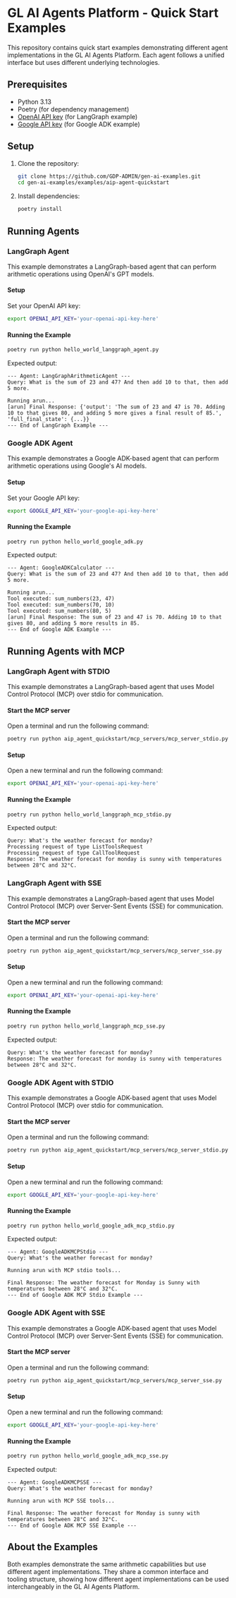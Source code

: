 # GL AI Agents Platform - Quick Start Examples

This repository contains quick start examples demonstrating different agent implementations in the GL AI Agents Platform. Each agent follows a unified interface but uses different underlying technologies.

## Prerequisites

- Python 3.13
- Poetry (for dependency management)
- [OpenAI API key](https://platform.openai.com/api-keys) (for LangGraph example)
- [Google API key](https://ai.google.dev/) (for Google ADK example)

## Setup

1. Clone the repository:
   ```bash
   git clone https://github.com/GDP-ADMIN/gen-ai-examples.git
   cd gen-ai-examples/examples/aip-agent-quickstart
   ```

2. Install dependencies:
   ```bash
   poetry install
   ```
## Running Agents

### LangGraph Agent

This example demonstrates a LangGraph-based agent that can perform arithmetic operations using OpenAI's GPT models.

#### Setup

Set your OpenAI API key:
```bash
export OPENAI_API_KEY='your-openai-api-key-here'
```

#### Running the Example

```bash
poetry run python hello_world_langgraph_agent.py
```

Expected output:
```
--- Agent: LangGraphArithmeticAgent ---
Query: What is the sum of 23 and 47? And then add 10 to that, then add 5 more.

Running arun...
[arun] Final Response: {'output': 'The sum of 23 and 47 is 70. Adding 10 to that gives 80, and adding 5 more gives a final result of 85.', 'full_final_state': {...}}
--- End of LangGraph Example ---
```

### Google ADK Agent

This example demonstrates a Google ADK-based agent that can perform arithmetic operations using Google's AI models.

#### Setup

Set your Google API key:
```bash
export GOOGLE_API_KEY='your-google-api-key-here'
```

#### Running the Example

```bash
poetry run python hello_world_google_adk.py
```

Expected output:
```
--- Agent: GoogleADKCalculator ---
Query: What is the sum of 23 and 47? And then add 10 to that, then add 5 more.

Running arun...
Tool executed: sum_numbers(23, 47)
Tool executed: sum_numbers(70, 10)
Tool executed: sum_numbers(80, 5)
[arun] Final Response: The sum of 23 and 47 is 70. Adding 10 to that gives 80, and adding 5 more results in 85.
--- End of Google ADK Example ---
```

## Running Agents with MCP

### LangGraph Agent with STDIO

This example demonstrates a LangGraph-based agent that uses Model Control Protocol (MCP) over stdio for communication.

#### Start the MCP server

Open a terminal and run the following command:

```bash
poetry run python aip_agent_quickstart/mcp_servers/mcp_server_stdio.py
```

#### Setup

Open a new terminal and run the following command:

```bash
export OPENAI_API_KEY='your-openai-api-key-here'
```

#### Running the Example

```bash
poetry run python hello_world_langgraph_mcp_stdio.py
```

Expected output:
```
Query: What's the weather forecast for monday?
Processing request of type ListToolsRequest
Processing request of type CallToolRequest
Response: The weather forecast for monday is sunny with temperatures between 28°C and 32°C.
```

### LangGraph Agent with SSE

This example demonstrates a LangGraph-based agent that uses Model Control Protocol (MCP) over Server-Sent Events (SSE) for communication.

#### Start the MCP server

Open a terminal and run the following command:

```bash
poetry run python aip_agent_quickstart/mcp_servers/mcp_server_sse.py
```

#### Setup

Open a new terminal and run the following command:

```bash
export OPENAI_API_KEY='your-openai-api-key-here'
```

#### Running the Example

```bash
poetry run python hello_world_langgraph_mcp_sse.py
```

Expected output:
```
Query: What's the weather forecast for monday?
Response: The weather forecast for monday is sunny with temperatures between 28°C and 32°C.
```

### Google ADK Agent with STDIO

This example demonstrates a Google ADK-based agent that uses Model Control Protocol (MCP) over stdio for communication.

#### Start the MCP server

Open a terminal and run the following command:

```bash
poetry run python aip_agent_quickstart/mcp_servers/mcp_server_stdio.py
```

#### Setup

Open a new terminal and run the following command:

```bash
export GOOGLE_API_KEY='your-google-api-key-here'
```

#### Running the Example

```bash
poetry run python hello_world_google_adk_mcp_stdio.py
```

Expected output:
```
--- Agent: GoogleADKMCPStdio ---
Query: What's the weather forecast for monday?

Running arun with MCP stdio tools...

Final Response: The weather forecast for Monday is Sunny with temperatures between 28°C and 32°C.
--- End of Google ADK MCP Stdio Example ---
```

### Google ADK Agent with SSE

This example demonstrates a Google ADK-based agent that uses Model Control Protocol (MCP) over Server-Sent Events (SSE) for communication.

#### Start the MCP server

Open a terminal and run the following command:

```bash
poetry run python aip_agent_quickstart/mcp_servers/mcp_server_sse.py
```

#### Setup

Open a new terminal and run the following command:

```bash
export GOOGLE_API_KEY='your-google-api-key-here'
```

#### Running the Example

```bash
poetry run python hello_world_google_adk_mcp_sse.py
```

Expected output:
```
--- Agent: GoogleADKMCPSSE ---
Query: What's the weather forecast for monday?

Running arun with MCP SSE tools...

Final Response: The weather forecast for Monday is sunny with temperatures between 28°C and 32°C.
--- End of Google ADK MCP SSE Example ---
```

## About the Examples

Both examples demonstrate the same arithmetic capabilities but use different agent implementations. They share a common interface and tooling structure, showing how different agent implementations can be used interchangeably in the GL AI Agents Platform.
